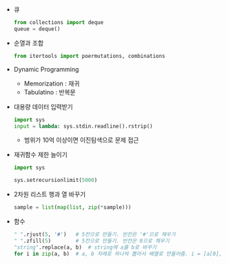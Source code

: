 * 큐
    ```py
    from collections import deque
    queue = deque()
    ```

* 순열과 조합
    ```py
    from itertools import poermutations, combinations
    ```

* Dynamic Programming
    - Memorization : 재귀
    - Tabulatino : 반복문

* 대용량 데이터 입력받기
    ```py
    import sys
    input = lambda: sys.stdin.readline().rstrip()
    ```

    - 범위가 10억 이상이면 이진탐색으로 문제 접근

* 재귀함수 제한 늘이기
    ```py
    import sys

    sys.setrecursionlimit(5000)
    ```

* 2차원 리스트 행과 열 바꾸기
    ```py
    sample = list(map(list, zip(*sample)))
    ```

* 함수
    ```py
    " ".rjust(5, '#')   # 5칸으로 만들기. 빈칸은 '#'으로 채우기
    " ".zfill(5)        # 5칸으로 만들기. 빈칸은 0으로 채우기
    "string".replace(a, b)  # string에 a를 b로 바꾸기
    for i in zip(a, b)  # a, b 차례로 하나씩 뽑아서 배열로 만들어줌. i = [a[0], b[0]]
    ```